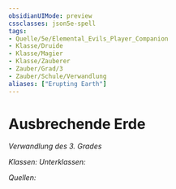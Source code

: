 ```yaml
---
obsidianUIMode: preview
cssclasses: json5e-spell
tags:
- Quelle/5e/Elemental_Evils_Player_Companion
- Klasse/Druide
- Klasse/Magier
- Klasse/Zauberer
- Zauber/Grad/3
- Zauber/Schule/Verwandlung
aliases: ["Erupting Earth"]
---
```

# Ausbrechende Erde
_Verwandlung des 3. Grades_

_Klassen:_
_Unterklassen:_

_Quellen:_